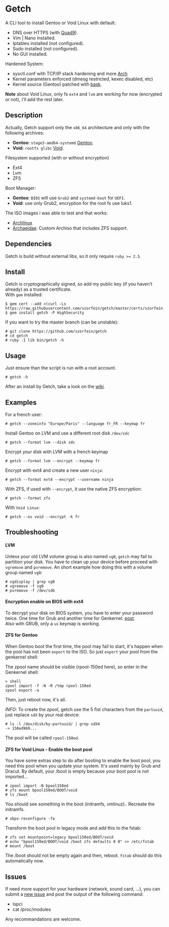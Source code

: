 # Getch
A CLI tool to install Gentoo or Void Linux with default:
+ DNS over HTTPS (with [Quad9](https://www.quad9.net/)).
+ Vim | Nano installed.
+ Iptables installed (not configured).
+ Sudo installed (not configured).
+ No GUI installed.

Hardened System:
+ sysctl.conf with TCP/IP stack hardening  and more [Arch](https://wiki.archlinux.org/title/Sysctl)
+ Kernel parameters enforced (dmesg restricted, kexec disabled, etc)
+ Kernel source (Gentoo) patched with [bask](https://github.com/szorfein/bask).

**Note** about Void Linux, only fs `ext4` and `lvm` are working for now (encrypted or not), i'll add the rest later.

## Description
Actually, Getch support only the `x86_64` architecture and only with the following archives:
+ **Gentoo**: `stage3-amd64-systemd` [Gentoo](https://www.gentoo.org/downloads/).
+ **Void**: `rootfs glibc` [Void](https://voidlinux.org/download/).

Filesystem supported (with or without encryption)
+ Ext4
+ Lvm
+ ZFS

Boot Manager:
+ **Gentoo**: `BIOS` will use `Grub2` and `systemd-boot` for `UEFI`.
+ **Void**: use only Grub2, encryption for the root fs use luks1.

The ISO images i was able to test and that works:
+ [Archlinux](https://www.archlinux.org/download/)
+ [Archaeidae](https://github.com/szorfein/archaeidae): Custom Archiso that includes ZFS support.

## Dependencies
Getch is build without external libs, so it only require `ruby >= 2.5`.

## Install
Getch is cryptographically signed, so add my public key (if you haven’t already) as a trusted certificate.  
With `gem` installed:

    $ gem cert --add <(curl -Ls https://raw.githubusercontent.com/szorfein/getch/master/certs/szorfein.pem)
    $ gem install getch -P HighSecurity

If you want to try the master branch (can be unstable):

    # git clone https://github.com/szorfein/getch
    # cd getch
    # ruby -I lib bin/getch -h

## Usage
Just ensure than the script is run with a root account.

    # getch -h

After an install by Getch, take a look on the [wiki](https://github.com/szorfein/getch/wiki).

## Examples
For a french user:

    # getch --zoneinfo "Europe/Paris" --language fr_FR --keymap fr

Install Gentoo on LVM and use a different root disk `/dev/sdc`

    # getch --format lvm --disk sdc

Encrypt your disk with LVM with a french keymap

    # getch --format lvm --encrypt --keymap fr

Encrypt with ext4 and create a new user `ninja`:

    # getch --format ext4 --encrypt --username ninja

With ZFS, if used with `--encrypt`, it use the native ZFS encryption:

    # getch --format zfs

With `Void Linux`:

    # getch --os void --encrypt -k fr

## Troubleshooting

#### LVM
Unless your old LVM volume group is also named `vg0`, `getch` may fail to partition your disk. You have to clean up your device before proceed with `vgremove` and `pvremove`. An short example how doing this with a volume group named `vg0`:

    # vgdisplay | grep vg0
    # vgremove -f vg0
    # pvremove -f /dev/sdb

#### Encryption enable on BIOS with ext4
To decrypt your disk on BIOS system, you have to enter your password twice. One time for Grub and another time for Genkernel. [post](https://wiki.archlinux.org/index.php/GRUB#Encrypted_/boot).  
Also with GRUB, only a `us` keymap is working.

#### ZFS for Gentoo
When Gentoo boot the first time, the pool may fail to start, it's happen when the pool has not been `export` to the ISO. So just `export` your pool from the genkernel shell:

The zpool name should be visible (rpool-150ed here), so enter in the Genkernel shell:

    > shell
    zpool import -f -N -R /tmp rpool-150ed
    zpool export -a

Then, just reboot now, it's all.

*INFO*: To create the zpool, getch use the 5 fist characters from the `partuuid`, just replace `sdX` by your real device:

    # ls -l /dev/disk/by-partuuid/ | grep sdX4
    -> 150ed969...

The pool will be called `rpool-150ed`.

#### ZFS for Void Linux - Enable the boot pool
You have some extras step to do after booting to enable the boot pool, you need this pool when you update your system. It's used mainly by Grub and Dracut.
By default, your /boot is empty because your boot pool is not imported...

    # zpool import -N bpool150ed
    # zfs mount bpool150ed/BOOT/void
    # ls /boot

You should see something in the boot (initramfs, vmlinuz).. Recreate the initramfs.

    # xbps-reconfigure -fa

Transform the boot pool in legacy mode and add this to the fstab:

    # zfs set mountpoint=legacy bpool150ed/BOOT/void
    # echo "bpool150ed/BOOT/void /boot zfs defaults 0 0" >> /etc/fstab
    # mount /boot

The /boot should not be empty again and then, reboot. `fstab` should do this automatically now.   

## Issues
If need more support for your hardware (network, sound card, ...), you can submit a [new issue](https://github.com/szorfein/getch/issues/new) and post the output of the following command:
+ lspci
+ cat /proc/modules

Any recommandations are welcome. 
